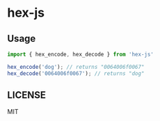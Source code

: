 # hex-js

## Usage

```js
import { hex_encode, hex_decode } from 'hex-js'

hex_encode('dog'); // returns "0064006f0067"
hex_decode('0064006f0067'); // returns "dog"
```

## LICENSE

MIT
